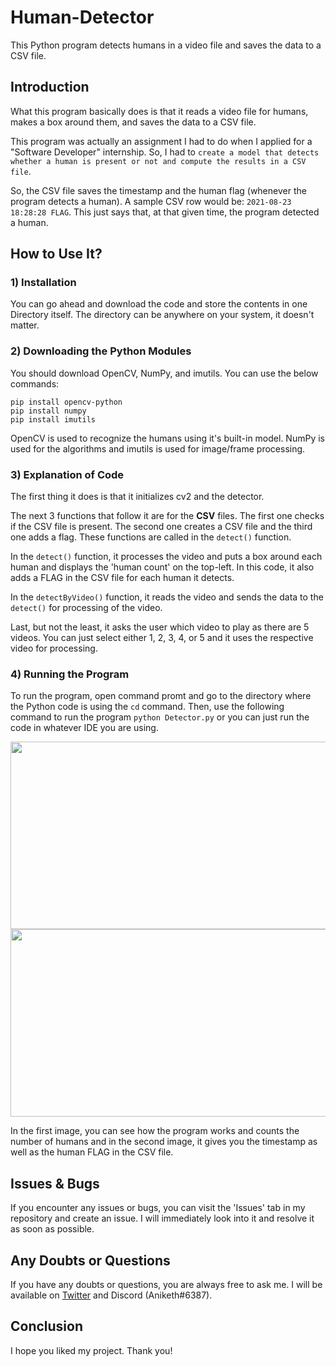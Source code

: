 # Human-Detector

This Python program detects humans in a video file and saves the data to a CSV file.

## Introduction

What this program basically does is that it reads a video file for humans, makes a box around them, and saves the data to a CSV file.

This program was actually an assignment I had to do when I applied for a "Software Developer" internship. So, I had to `create a model that detects whether a human is present or not and compute the results in a CSV file`.

So, the CSV file saves the timestamp and the human flag (whenever the program detects a human). A sample CSV row would be: `2021-08-23 18:28:28 FLAG`. This just says that, at that given time, the program detected a human.

## How to Use It?

### 1) Installation

You can go ahead and download the code and store the contents in one Directory itself. The directory can be anywhere on your system, it doesn't matter.

### 2) Downloading the Python Modules

You should download OpenCV, NumPy, and imutils. You can use the below commands:

`pip install opencv-python` <br/>
`pip install numpy` <br/>
`pip install imutils`
 
OpenCV is used to recognize the humans using it's built-in model. NumPy is used for the algorithms and imutils is used for image/frame processing.
 
### 3) Explanation of Code

The first thing it does is that it initializes cv2 and the detector.

The next 3 functions that follow it are for the **CSV** files. The first one checks if the CSV file is present. The second one creates a CSV file and the third one adds a flag. These functions are called in the `detect()` function.

In the `detect()` function, it processes the video and puts a box around each human and displays the 'human count' on the top-left. In this code, it also adds a FLAG in the CSV file for each human it detects.

In the `detectByVideo()` function, it reads the video and sends the data to the `detect()` for processing of the video.

Last, but not the least, it asks the user which video to play as there are 5 videos. You can just select either 1, 2, 3, 4, or 5 and it uses the respective video for processing.

### 4) Running the Program

To run the program, open command promt and go to the directory where the Python code is using the `cd` command. Then, use the following command to run the program `python Detector.py` or you can just run the code in whatever IDE you are using.

<img src="https://user-images.githubusercontent.com/50455489/169464167-9a018c93-f589-4f86-86f9-08fa085c09e7.png" width="650" height="300"/>
<img src="https://user-images.githubusercontent.com/50455489/169464226-f034f229-3659-4767-b46a-dc9f072d0703.PNG" width="650" height="300"/>

In the first image, you can see how the program works and counts the number of humans and in the second image, it gives you the timestamp as well as the human FLAG in the CSV file.

## Issues & Bugs

If you encounter any issues or bugs, you can visit the 'Issues' tab in my repository and create an issue. I will immediately look into it and resolve it as soon as possible.

## Any Doubts or Questions

If you have any doubts or questions, you are always free to ask me. I will be available on [Twitter](https://twitter.com/anikethchavare) and Discord (Aniketh#6387).

## Conclusion

I hope you liked my project. Thank you!
